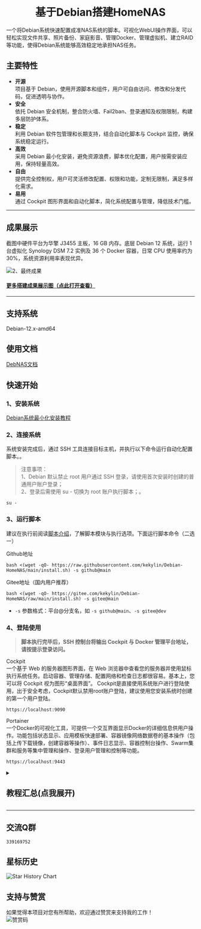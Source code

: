 <h1 align="center">基于Debian搭建HomeNAS<br />
</h1>

一个将Debian系统快速配置成准NAS系统的脚本。可视化WebUI操作界面，可以轻松实现文件共享、照片备份、家庭影音、管理Docker、管理虚拟机、建立RAID等功能，使得Debian系统能够高效稳定地承担NAS任务。

## 主要特性
- **开源**  
项目基于 Debian，使用开源脚本和组件，用户可自由访问、修改和分发代码，促进透明与协作。
- **安全**  
依托 Debian 安全机制，整合防火墙、Fail2ban、登录通知及权限限制，构建多层防护体系。
- **稳定**  
利用 Debian 软件包管理和长期支持，结合自动化脚本与 Cockpit 监控，确保系统稳定运行。
- **高效**  
采用 Debian 最小化安装，避免资源浪费，脚本优化配置，用户按需安装应用，保持轻量高效。
- **自由**  
提供完全控制权，用户可灵活修改配置、权限和功能，定制无限制，满足多样化需求。
- **易用**  
通过 Cockpit 图形界面和自动化脚本，简化系统配置与管理，降低技术门槛。

---
## 成果展示
截图中硬件平台为华擎 J3455 主板，16 GB 内存。底层 Debian 12 系统，运行 1 台虚拟化 Synology DSM 7.2 实例及 36 个 Docker 容器，日常 CPU 使用率约为 30%，系统资源利用率表现优异。  

![2、最终成果](https://github.com/user-attachments/assets/b30d4eb4-350f-48da-bdb8-81b313326f07)

#### [更多搭建成果展示图（点此打开查看）](https://kekylin.github.io/debnas-docs/guide/achievement/)
---

## 支持系统
Debian-12.x-amd64  

## 使用文档
[DebNAS文档](https://kekylin.github.io/debnas-docs/ "DebNAS文档")

## 快速开始
### 1、安装系统
[Debian系统最小化安装教程](https://kekylin.github.io/debnas-docs/guide/debian-minimal-installation/)  

### 2、连接系统
系统安装完成后，通过 SSH 工具连接目标主机，并执行以下命令运行自动化配置脚本。。  
> 注意事项：  
> 1、Debian 默认禁止 root 用户通过 SSH 登录，请使用首次安装时创建的普通用户账户登录；  
> 2、登录后需使用 su - 切换为 root 账户执行脚本；。  
  ```shell
su -
  ```

### 3、运行脚本
建议在执行前阅读[脚本介绍](https://kekylin.github.io/debnas-docs/guide/script-introduction/)，了解脚本模块与执行选项。下面运行脚本命令（二选一）  

Github地址
  ```shell
bash <(wget -qO- https://raw.githubusercontent.com/kekylin/Debian-HomeNAS/main/install.sh) -s github@main
  ```
Gitee地址（国内用户推荐）
  ```shell
bash <(wget -qO- https://gitee.com/kekylin/Debian-HomeNAS/raw/main/install.sh) -s gitee@main
  ```
- `-s` 参数格式：平台@分支名，如 `-s github@main`、`-s gitee@dev`

### 4、登陆使用
> **脚本执行完毕后，SSH 控制台将输出 Cockpit 与 Docker 管理平台地址，请按提示登录访问。**

Cockpit  
一个基于 Web 的服务器图形界面，在 Web 浏览器中查看您的服务器并使用鼠标执行系统任务。启动容器、管理存储、配置网络和检查日志都很容易。基本上，您可以将 Cockpit 视为图形“桌面界面”。
Cockpit是直接使用系统账户进行登陆使用，出于安全考虑，Cockpit默认禁用root账户登陆，建议使用您安装系统时创建的第一个用户登陆。
  ```shell
https://localhost:9090
  ```
Portainer  
一个Docker的可视化工具，可提供一个交互界面显示Docker的详细信息供用户操作。功能包括状态显示、应用模板快速部署、容器镜像网络数据卷的基本操作（包括上传下载镜像，创建容器等操作）、事件日志显示、容器控制台操作、Swarm集群和服务等集中管理和操作、登录用户管理和控制等功能。
  ```shell
https://localhost:9443
  ```

<details>
  <summary><h2>教程汇总(点我展开)</h2></summary>
欢迎阅读本项目。在此，我想对本项目的内容做出以下免责声明：
  
<br>1、内容来源： 本项目的内容主要来源于互联网，以及我个人在学习和探索过程中的知识总结。我会尽可能保证内容的准确性和可靠性，但不对信息的完整性和及时性做出任何担保。

<br>2、版权保护： 本项目的所有原创内容均采用 CC BY 4.0 许可协议。欢迎个人或非商业性使用者在遵守此协议的前提下引用或转载内容。转载时请注明出处并附上项目的链接。对于任何形式的商业使用或修改内容，须在遵守该许可协议的同时保留原作者信息并注明来源。

<br>3、内容时效性： 鉴于技术和知识的发展迅速，本项目中的一些内容可能会随着时间的推移而失去实用性或准确性。我会尽力更新和修订内容，以保持其新鲜和准确，但无法对过时内容负责。

<br>4、侵权联系： 我尊重他人的知识产权和版权，如果您认为本项目的内容侵犯了您的权益，请通过项目中提供的联系方式与我取得联系。一旦确认侵权行为，我将会立即采取措施删除相关内容或做出调整。

<br>最后，希望您在阅读本项目时能够理解并遵守以上免责声明。感谢您的支持和理解！
<h3>项目简介</h3>
<a href="https://github.com/kekylin/Debian-HomeNAS/blob/main/Docs/%E6%88%90%E6%9E%9C%E5%B1%95%E7%A4%BA.md">搭建成果展示</a><br>
<a href="https://github.com/kekylin/Debian-HomeNAS/blob/main/Docs/%E8%84%9A%E6%9C%AC%E4%BB%8B%E7%BB%8D.md">脚本介绍（使用前阅读）</a><br>

<h3>系统相关教程</h3>
<a href="https://docs.qq.com/doc/p/ac7a498302fca24ec7f0d002820ee32eceb03c13">基于Debian搭建HomeNAS图文教程 （本项目核心教程）</a><br>
<a href="https://docs.qq.com/doc/p/7859e20c9c3fa6816cb9f4d4e5e02a67495fc4a6">基于Ubuntu搭建HomeNAS图文教程 （本项目核心教程）</a><br>
<a href="https://github.com/kekylin/Debian-HomeNAS/blob/main/Docs/Debian%E7%B3%BB%E7%BB%9F%E6%9C%80%E5%B0%8F%E5%8C%96%E5%AE%89%E8%A3%85%E6%95%99%E7%A8%8B.md">Debian系统最小化安装教程</a><br>
<a href="https://github.com/kekylin/Debian-HomeNAS/blob/main/Docs/Debian%E7%B3%BB%E7%BB%9F%E9%80%9A%E8%BF%87Cockpit%E9%9D%A2%E6%9D%BF%E7%9B%B4%E9%80%9A%E7%A1%AC%E7%9B%98%E5%AE%89%E8%A3%85%E9%BB%91%E7%BE%A4%E6%99%96.md">Debian系统通过Cockpit面板直通硬盘安装黑群晖</a><br>
<a href="https://github.com/kekylin/Debian-HomeNAS/blob/main/Docs/%E5%86%85%E7%BD%91%E7%A9%BF%E9%80%8F%E6%9C%8D%E5%8A%A1Tailscale%E5%AE%89%E8%A3%85%E4%BD%BF%E7%94%A8%E6%95%99%E7%A8%8B.md">内网穿透服务Tailscale安装使用教程</a><br>
<a href="https://github.com/kekylin/Debian-HomeNAS/blob/main/Docs/Nginx%E5%8F%8D%E4%BB%A3%E9%99%90%E5%88%B6%E5%9B%BD%E5%A4%96IP%E8%AE%BF%E9%97%AE%E6%95%99%E7%A8%8B.md">Nginx反代限制国外IP访问教程</a><br>

<h3>Docker相关教程</h3>
<a href="https://docs.qq.com/doc/p/359de0f852ffbf9ba159dbec3ddcf119c33462f2">HomePage导航页部署教程</a><br>
<a href="https://github.com/kekylin/Debian-HomeNAS/blob/main/Docs/%E9%83%A8%E7%BD%B2Docker%E7%89%88%E8%B0%B7%E6%AD%8C%E6%B5%8F%E8%A7%88%E5%99%A8%E6%95%99%E7%A8%8B.md">部署Docker版谷歌浏览器教程</a><br>

<h3>B站视频</h3>
<a href="https://www.bilibili.com/video/BV16w4m1m78x">基于Linux搭建HomeNAS最终效果展示(Debian/Ubuntu)</a><br>
<a href="https://www.bilibili.com/video/BV1az42117pt">基于Debian搭建HomeNAS系列教程之系统安装篇</a><br>
<a href="https://www.bilibili.com/video/BV1EU411d7PM">只需8分钟，快速将Debian系统配置成准NAS系统</a><br>
<a href="https://www.bilibili.com/video/BV1vZ421H74n">一首歌的时间，在Debian系统直通硬盘安装黑群晖</a><br>
<a href="https://www.bilibili.com/video/BV1apYXeyEHT">以可视化面板展示NAS服务外网访问来源_Nginx日志监控</a><br>
  
</details>

---
## 交流Q群
  ```shell
339169752
  ```
## 星标历史
<picture>
  <source
    media="(prefers-color-scheme: dark)"
    srcset="
      https://api.star-history.com/svg?repos=kekylin/Debian-HomeNAS&type=Date&theme=dark
    "
  />
  <source
    media="(prefers-color-scheme: light)"
    srcset="
      https://api.star-history.com/svg?repos=kekylin/Debian-HomeNAS&type=Date
    "
  />
  <img
    alt="Star History Chart"
    src="https://api.star-history.com/svg?repos=kekylin/Debian-HomeNAS&type=Date"
  />
</picture>

## 支持与赞赏
如果觉得本项目对您有所帮助，欢迎通过赞赏来支持我的工作！  
![赞赏码](https://github.com/user-attachments/assets/0e79f8b6-fc8b-41d7-80b2-7bd8ce2f1dee)
